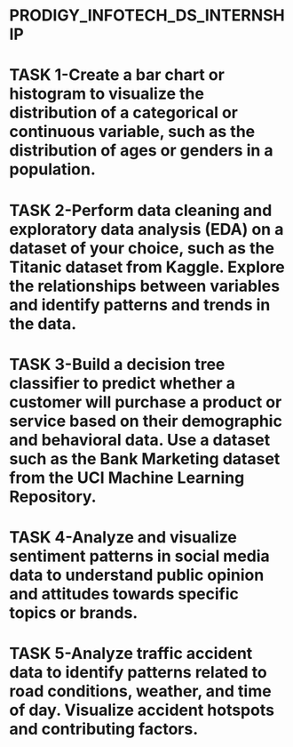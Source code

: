 # PRODIGY_INFOTECH_DS_INTERNSHIP

# TASK 1-Create a bar chart or histogram to visualize the distribution of a categorical or continuous variable, such as the distribution of ages or genders in a population.
# TASK 2-Perform data cleaning and exploratory data analysis (EDA) on a dataset of your choice, such as the Titanic dataset from Kaggle. Explore the relationships between variables and identify patterns and trends in the data.
# TASK 3-Build a decision tree classifier to predict whether a customer will purchase a product or service based on their demographic and behavioral data. Use a dataset such as the Bank Marketing dataset from the UCI Machine Learning Repository.
# TASK 4-Analyze and visualize sentiment patterns in social media data to understand public opinion and attitudes towards specific topics or brands.
# TASK 5-Analyze traffic accident data to identify patterns related to road conditions, weather, and time of day. Visualize accident hotspots and contributing factors.

